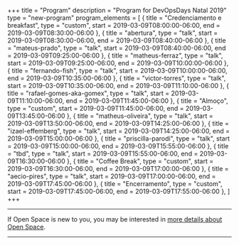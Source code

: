 +++
title = "Program"
description = "Program for DevOpsDays Natal 2019"
type = "new-program"
program_elements = [
    { title = "Credenciamento e breakfast", type = "custom", start = 2019-03-09T08:00:00-06:00, end = 2019-03-09T08:30:00-06:00 },
    { title = "abertura", type = "talk", start = 2019-03-09T08:30:00-06:00, end = 2019-03-09T08:40:00-06:00 },
    { title = "mateus-prado", type = "talk", start = 2019-03-09T08:40:00-06:00, end = 2019-03-09T09:25:00-06:00 },
    { title = "matheus-ferraz", type = "talk", start = 2019-03-09T09:25:00-06:00, end = 2019-03-09T10:00:00-06:00 },
    { title = "fernando-fish", type = "talk", start = 2019-03-09T10:00:00-06:00, end = 2019-03-09T10:35:00-06:00 },
    { title = "victor-torres", type = "talk", start = 2019-03-09T10:35:00-06:00, end = 2019-03-09T11:10:00-06:00 },
    { title = "rafael-gomes-aka-gomex", type = "talk", start = 2019-03-09T11:10:00-06:00, end = 2019-03-09T11:45:00-06:00 },
    { title = "Almoço", type = "custom", start = 2019-03-09T11:45:00-06:00, end = 2019-03-09T13:45:00-06:00 },
    { title = "matheus-oliveira", type = "talk", start = 2019-03-09T13:50:00-06:00, end = 2019-03-09T14:25:00-06:00 },
    { title = "izael-effemberg", type = "talk", start = 2019-03-09T14:25:00-06:00, end = 2019-03-09T15:00:00-06:00 },
    { title = "priscilla-parodi", type = "talk", start = 2019-03-09T15:00:00-06:00, end = 2019-03-09T15:55:00-06:00 },
    { title = "tbd", type = "talk", start = 2019-03-09T15:55:00-06:00, end = 2019-03-09T16:30:00-06:00 },
    { title = "Coffee Break", type = "custom", start = 2019-03-09T16:30:00-06:00, end = 2019-03-09T17:00:00-06:00 },
    { title = "aecio-pires", type = "talk", start = 2019-03-09T17:00:00-06:00, end = 2019-03-09T17:45:00-06:00 },
    { title = "Encerramento", type = "custom", start = 2019-03-09T17:45:00-06:00, end = 2019-03-09T17:55:00-06:00 },
]
+++
<div class = "row">
  <div class = "col">
    <hr />
    If Open Space is new to you, you may be interested in <a href="/pages/open-space-format">more details about Open Space</a>.
    <hr />
  </div>
</div>
